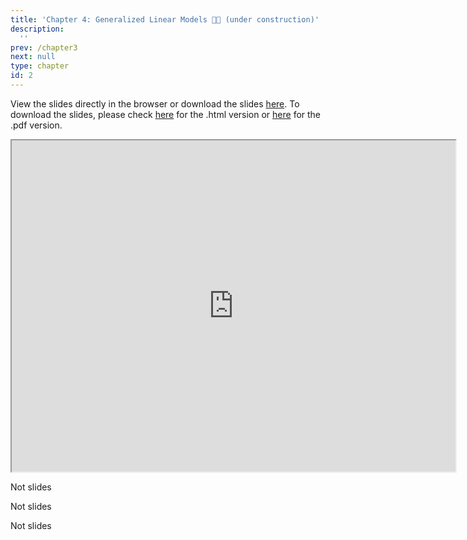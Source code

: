 ```yaml
---
title: 'Chapter 4: Generalized Linear Models 🚧🔨 (under construction)'
description:
  ''
prev: /chapter3
next: null
type: chapter
id: 2
---
```



<exercise id="1" title="Lecture slides">

View the slides directly in the browser or download the slides
[here](https://raw.githack.com/stephaneguerrier/data_analytics/master/Lecture4.html#1). To download the slides, please check [here](https://raw.githack.com/stephaneguerrier/data_analytics/master/Lecture4.html#1) for the .html version or [here](https://raw.githack.com/stephaneguerrier/data_analytics/master/Lecture4.pdf) for the .pdf version. 

<iframe src="https://raw.githack.com/stephaneguerrier/data_analytics/master/Lecture4.html#1" width="710" height="530">
</iframe>



</exercise>



<exercise id="2" title="Analysis of the bronchitis dataset: Estimation">

<slides source="chapter2_01">
</slides>


</exercise>


<exercise id = "3" title ="Analysis of the bronchitis dataset: Prediction - Part I">

</exercise>




<exercise id = "4" title ="Analysis of the bronchitis dataset: Improving our model">

</exercise>




<exercise id = "5" title ="Analysis of the bronchitis dataset: How good is our model? (optional 🤓)">

</exercise>




<exercise id = "6" title ="Analysis of the bronchitis dataset: Prediction - Part II">

Not slides


</exercise>





<exercise id = "7" title ="Exercise: ICU admission of COVID-19 patients - Part I">

Not slides

</exercise>



<exercise id = "8" title ="Exercise: ICU admission of COVID-19 patients - Part II">


Not slides



</exercise>
